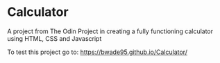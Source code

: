 # Calculator

A project from The Odin Project in creating a fully functioning calculator using HTML, CSS and Javascript

To test this project go to: https://bwade95.github.io/Calculator/
